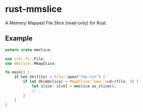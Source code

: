 # rust-mmslice
A Memory Mapped File Slice (read-only) for Rust.

## Example

```rust
extern crate mmslice;

use std::fs::File;
use mmslice::MmapSlice;

fn main() {
    if let Ok(file) = File::open("foo.txt") {
        if let Ok(mmslice) = MmapSlice::new::<u8>(file, 3) {
            let slice: &[u8] = mmslice.as_slice();
            // ...
        }
    }
}
```
